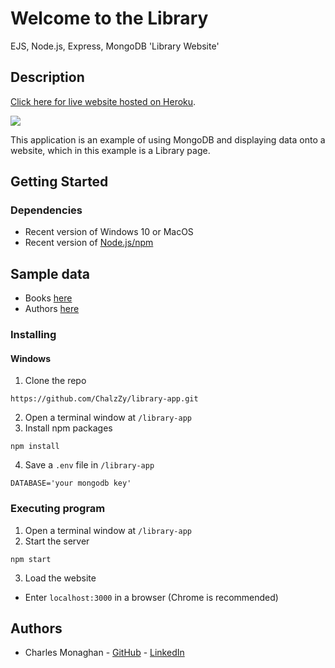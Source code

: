 # Welcome to the Library

EJS, Node.js, Express, MongoDB 'Library Website'

## Description

[Click here for live website hosted on Heroku](https://library-renti.herokuapp.com/).

![](https://i.imgur.com/AnAop4R.png)

This application is an example of using MongoDB and displaying data onto a website, which in this example is a Library page.

## Getting Started

### Dependencies

- Recent version of Windows 10 or MacOS
- Recent version of [Node.js/npm](https://nodejs.org/en/)

## Sample data

- Books [here](https://www.usabledatabases.com/database/books-isbn-covers/sample/files/book.csv)
- Authors [here](https://www.usabledatabases.com/database/books-isbn-covers/sample/files/author.csv)

### Installing

#### Windows

1. Clone the repo

```
https://github.com/ChalzZy/library-app.git
```

2. Open a terminal window at `/library-app`
3. Install npm packages

```
npm install
```

4. Save a `.env` file in `/library-app`

```
DATABASE='your mongodb key'

```

### Executing program

1. Open a terminal window at `/library-app`
2. Start the server

```
npm start
```

3. Load the website

- Enter `localhost:3000` in a browser (Chrome is recommended)

## Authors

- Charles Monaghan - [GitHub](https://github.com/ChalzZy) - [LinkedIn](https://www.linkedin.com/in/charlesmonaghan/)
